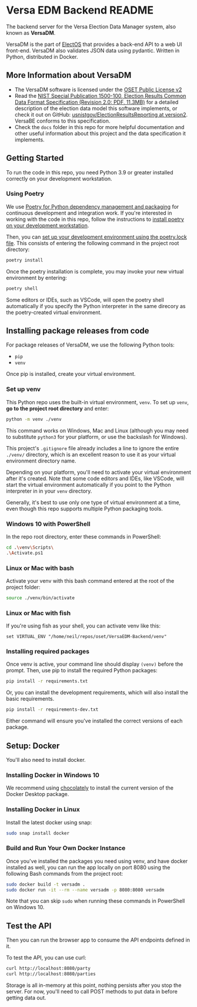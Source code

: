 # Versa EDM Backend README

The backend server for the Versa Election Data Manager system, also known as **VersaDM**.

VersaDM is the part of [ElectOS](https://electos.org/) that provides a back-end API to a web UI front-end. VersaDM also validates JSON data using pydantic. Written in Python, distributed in Docker.

## More Information about VersaDM

* The VersaDM software is licensed under the [OSET Public License v2](LICENSE.md)
* Read the [NIST Special Publication 1500-100, Election Results Common Data Format Specification (Revision 2.0: PDF, 11.3MB)](docs/NIST.SP.1500-100r2.pdf) for a detailed description of the election data model this software implements, or check it out on GitHub: [usnistgov/ElectionResultsReporting at version2](https://github.com/usnistgov/ElectionResultsReporting/tree/version2). VersaBE conforms to this specification.
* Check the `docs` folder in this repo for more helpful documentation and other useful information about this project and the data specification it implements.

## Getting Started

To run the code in this repo, you need Python 3.9 or greater installed correctly on your development workstation.

### Using Poetry

We use [Poetry for Python dependency management and packaging](https://python-poetry.org/) for continuous development and integration work. If you're interested in working with the code in this repo, follow the instructions to [install poetry on your development workstation](https://python-poetry.org/docs/#installation).

Then, you can [set up your development environment using the poetry.lock file](https://python-poetry.org/docs/basic-usage/#installing-with-poetrylock). This consists of entering the following command in the project root directory:

```bash
poetry install
```
Once the poetry installation is complete, you may invoke your new virtual environment by entering:

```bash
poetry shell
```

Some editors or IDEs, such as VSCode, will open the poetry shell automatically if you specify the Python interpreter in the same direcory as the poetry-created virtual environment.

## Installing package releases from code

For package releases of VersaDM, we use the following Python tools: 

* `pip`
* `venv`

Once pip is installed, create your virtual environment.

### Set up venv

This Python repo uses the built-in virtual environment, `venv`. To set up `venv`, **go to the project root directory** and enter:

```bash
python -m venv ./venv
```

This command works on Windows, Mac and Linux (although you may need to substitute `python3` for your platform, or use the backslash for Windows).

This project's `.gitignore` file already includes a line to ignore the entire `./venv/` directory, which is an excellent reason to use it as your virtual environment directory name.

Depending on your platform, you'll need to activate your virtual environment after it's created. Note that some code editors and IDEs, like VSCode, will start the virtual environment automatically if you point to the Python interpreter in in your `venv` directory.

Generally, it's best to use only one type of virtual environment at a time, even though this repo supports multiple Python packaging tools.

### Windows 10 with PowerShell

In the repo root directory, enter these commands in PowerShell:

```bash
cd .\venv\Scripts\
.\Activate.ps1
```

### Linux or Mac with bash

Activate your venv with this bash command entered at the root of the project folder:

```bash
source ./venv/bin/activate 
```

### Linux or Mac with fish

If you're using fish as your shell, you can activate venv like this:

```fish
set VIRTUAL_ENV "/home/neil/repos/oset/VersaEDM-Backend/venv"
```

### Installing required packages

Once venv is active, your command line should display `(venv)` before the prompt. Then, use pip to install the required Python packages:

```bash
pip install -r requirements.txt
```

Or, you can install the development requirements, which will also install the basic requirements.

```bash
pip install -r requirements-dev.txt
```

Either command will ensure you've installed the correct versions of each package.

## Setup: Docker

You'll also need to install docker.

### Installing Docker in Windows 10

We recommend using [chocolately](https://chocolatey.org/) to install the current version of the Docker Desktop package.

### Installing Docker in Linux

Install the latest docker using snap:

```bash
sudo snap install docker
```

### Build and Run Your Own Docker Instance

Once you've installed the packages you need using venv, and have docker installed as well, you can run the app locally on port 8080 using the following Bash commands from the project root:

```bash
sudo docker build -t versadm .
sudo docker run -it --rm --name versadm -p 8080:8080 versadm
```

Note that you can skip `sudo` when running these commands in PowerShell on Windows 10.

## Test the API

Then you can run the browser app to consume the API endpoints defined in it.

To test the API, you can use curl:

```bash
curl http://localhost:8080/party
curl http://localhost:8080/parties
```

Storage is all in-memory at this point, nothing persists after you stop the server.  For now, you'll need to call POST methods to put data in before getting data out.
